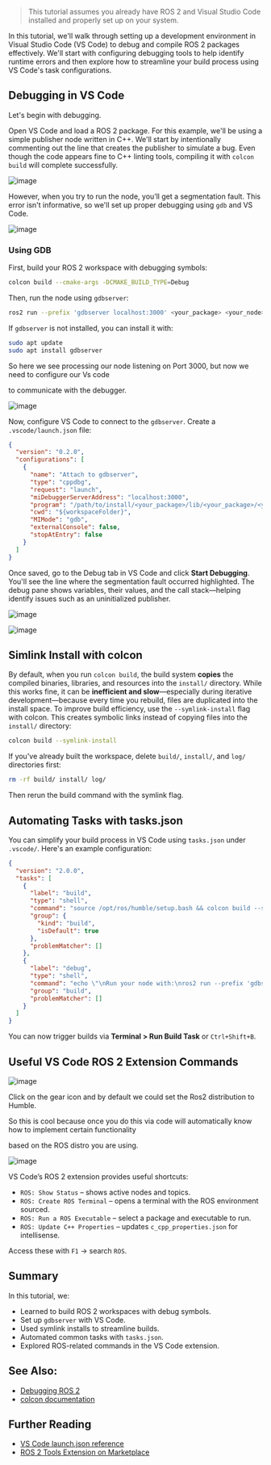 
> This tutorial assumes you already have ROS 2 and Visual Studio Code installed and properly set up on your system.

In this tutorial, we'll walk through setting up a development environment in Visual Studio Code (VS Code) to debug and compile ROS 2 packages effectively. We'll start with configuring debugging tools to help identify runtime errors and then explore how to streamline your build process using VS Code's task configurations.

## Debugging in VS Code

Let's begin with debugging.

Open VS Code and load a ROS 2 package. For this example, we'll be using a simple publisher node written in C++. We'll start by intentionally commenting out the line that creates the publisher to simulate a bug. Even though the code appears fine to C++ linting tools, compiling it with `colcon build` will complete successfully.

![image](https://github.com/user-attachments/assets/6eadbdbd-1b8e-4a15-99f7-0a303aa4e57d)


However, when you try to run the node, you’ll get a segmentation fault. This error isn't informative, so we'll set up proper debugging using `gdb` and VS Code.

![image](https://github.com/user-attachments/assets/d09892fb-50d6-4d78-b8c9-ea76a9dfe1b4)


### Using GDB

First, build your ROS 2 workspace with debugging symbols:

```bash
colcon build --cmake-args -DCMAKE_BUILD_TYPE=Debug
```

Then, run the node using `gdbserver`:

```bash
ros2 run --prefix 'gdbserver localhost:3000' <your_package> <your_node>
```

If `gdbserver` is not installed, you can install it with:

```bash
sudo apt update
sudo apt install gdbserver
```

So here we see processing our node listening on Port 3000, but now we need to configure our Vs code

to communicate with the debugger.

![image](https://github.com/user-attachments/assets/f9d6c269-eda2-4839-96e0-628bd8b95b70)


Now, configure VS Code to connect to the `gdbserver`. Create a `.vscode/launch.json` file:

```json
{
  "version": "0.2.0",
  "configurations": [
    {
      "name": "Attach to gdbserver",
      "type": "cppdbg",
      "request": "launch",
      "miDebuggerServerAddress": "localhost:3000",
      "program": "/path/to/install/<your_package>/lib/<your_package>/<your_node>",
      "cwd": "${workspaceFolder}",
      "MIMode": "gdb",
      "externalConsole": false,
      "stopAtEntry": false
    }
  ]
}
```



Once saved, go to the Debug tab in VS Code and click **Start Debugging**. You'll see the line where the segmentation fault occurred highlighted. The debug pane shows variables, their values, and the call stack—helping identify issues such as an uninitialized publisher.

![image](https://github.com/user-attachments/assets/2b411708-6e57-4882-a9c7-480f60ea1c68)

![image](https://github.com/user-attachments/assets/77b4a867-58d8-4dbb-bfc1-1102aed37ec9)


## Simlink Install with colcon
By default, when you run `colcon build`, the build system **copies** the compiled binaries, libraries, and resources into the `install/` directory. While this works fine, it can be **inefficient and slow**—especially during iterative development—because every time you rebuild, files are duplicated into the install space.
To improve build efficiency, use the `--symlink-install` flag with colcon. This creates symbolic links instead of copying files into the `install/` directory:

```bash
colcon build --symlink-install
```

If you've already built the workspace, delete `build/`, `install/`, and `log/` directories first:

```bash
rm -rf build/ install/ log/
```

Then rerun the build command with the symlink flag.

## Automating Tasks with tasks.json

You can simplify your build process in VS Code using `tasks.json` under `.vscode/`. Here's an example configuration:

```json
{
  "version": "2.0.0",
  "tasks": [
    {
      "label": "build",
      "type": "shell",
      "command": "source /opt/ros/humble/setup.bash && colcon build --symlink-install",
      "group": {
        "kind": "build",
        "isDefault": true
      },
      "problemMatcher": []
    },
    {
      "label": "debug",
      "type": "shell",
      "command": "echo \"\nRun your node with:\nros2 run --prefix 'gdbserver localhost:3000' <your_package> <your_node>\n\nThen update launch.json to point to the right executable.\"",
      "group": "build",
      "problemMatcher": []
    }
  ]
}
```

You can now trigger builds via **Terminal > Run Build Task** or `Ctrl+Shift+B`.

## Useful VS Code ROS 2 Extension Commands

![image](https://github.com/user-attachments/assets/a6fcc84a-beca-4650-876f-2b4d9d7f4318)

Click on the gear icon and by default we could set the Ros2 distribution to Humble.

So this is cool because once you do this via code will automatically know how to implement certain functionality

based on the ROS distro you are using.

![image](https://github.com/user-attachments/assets/54980fdd-5871-414c-b97e-4c330adb1e4b)




VS Code’s ROS 2 extension provides useful shortcuts:

* `ROS: Show Status` – shows active nodes and topics.
* `ROS: Create ROS Terminal` – opens a terminal with the ROS environment sourced.
* `ROS: Run a ROS Executable` – select a package and executable to run.
* `ROS: Update C++ Properties` – updates `c_cpp_properties.json` for intellisense.

Access these with `F1` → search `ROS`.



## Summary

In this tutorial, we:

* Learned to build ROS 2 workspaces with debug symbols.
* Set up `gdbserver` with VS Code.
* Used symlink installs to streamline builds.
* Automated common tasks with `tasks.json`.
* Explored ROS-related commands in the VS Code extension.

## See Also:

* [Debugging ROS 2](https://docs.ros.org/en/rolling/Tutorials/Debugging-ROS-2.html)
* [colcon documentation](https://colcon.readthedocs.io/en/released/index.html)

## Further Reading

* [VS Code launch.json reference](https://code.visualstudio.com/docs/editor/debugging)
* [ROS 2 Tools Extension on Marketplace](https://marketplace.visualstudio.com/items?itemName=ms-iot.vscode-ros)

